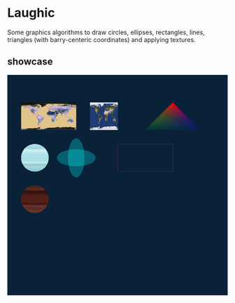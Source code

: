 # Laughic

Some graphics algorithms to draw circles, ellipses, rectangles, lines, triangles (with barry-centeric coordinates) and applying textures.

## showcase

![showcase img](./imgs/showcase)
